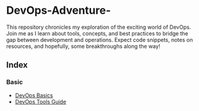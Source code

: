 # DevOps-Adventure-
This repository chronicles my exploration of the exciting world of DevOps. Join me as I learn about tools, concepts, and best practices to bridge the gap between development and operations. Expect code snippets, notes on resources, and hopefully, some breakthroughs along the way!

## Index
### Basic
- [DevOps Basics](./Basic/Devops.md)
- [DevOps Tools Guide](./Basic/Tools.md)
